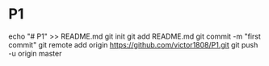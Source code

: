 # P1
echo "# P1" >> README.md
git init
git add README.md
git commit -m "first commit"
git remote add origin https://github.com/victor1808/P1.git
git push -u origin master
